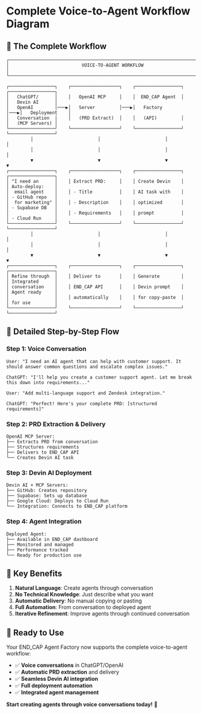 # Complete Voice-to-Agent Workflow Diagram

## 🎯 **The Complete Workflow**

```
┌─────────────────────────────────────────────────────────────────────────────────┐
│                           VOICE-TO-AGENT WORKFLOW                              │
└─────────────────────────────────────────────────────────────────────────────────┘

┌─────────────────┐    ┌──────────────────┐    ┌─────────────────┐    ┌─────────────────┐
│   ChatGPT/      │    │   OpenAI MCP     │    │  END_CAP Agent  │    │   Devin AI      │
│   OpenAI        │───▶│   Server         │───▶│   Factory       │───▶│   Deployment    │
│   Conversation  │    │   (PRD Extract)  │    │   (API)         │    │   (MCP Servers) │
└─────────────────┘    └──────────────────┘    └─────────────────┘    └─────────────────┘
         │                        │                        │                        │
         │                        │                        │                        │
         ▼                        ▼                        ▼                        ▼
┌─────────────────┐    ┌──────────────────┐    ┌─────────────────┐    ┌─────────────────┐
│ "I need an      │    │ Extract PRD:     │    │ Create Devin    │    │ Auto-deploy:    │
│  email agent    │    │ - Title          │    │ AI task with    │    │ - GitHub repo   │
│  for marketing" │    │ - Description    │    │ optimized       │    │ - Supabase DB   │
│                 │    │ - Requirements   │    │ prompt          │    │ - Cloud Run     │
└─────────────────┘    └──────────────────┘    └─────────────────┘    └─────────────────┘
         │                        │                        │                        │
         │                        │                        │                        │
         ▼                        ▼                        ▼                        ▼
┌─────────────────┐    ┌──────────────────┐    ┌─────────────────┐    ┌─────────────────┐
│ Refine through  │    │ Deliver to       │    │ Generate        │    │ Integrated      │
│ conversation    │    │ END_CAP API      │    │ Devin prompt    │    │ Agent ready     │
│                 │    │ automatically    │    │ for copy-paste  │    │ for use         │
└─────────────────┘    └──────────────────┘    └─────────────────┘    └─────────────────┘
```

## 🔄 **Detailed Step-by-Step Flow**

### **Step 1: Voice Conversation**
```
User: "I need an AI agent that can help with customer support. It should answer common questions and escalate complex issues."

ChatGPT: "I'll help you create a customer support agent. Let me break this down into requirements..."

User: "Add multi-language support and Zendesk integration."

ChatGPT: "Perfect! Here's your complete PRD: [structured requirements]"
```

### **Step 2: PRD Extraction & Delivery**
```
OpenAI MCP Server:
├── Extracts PRD from conversation
├── Structures requirements
├── Delivers to END_CAP API
└── Creates Devin AI task
```

### **Step 3: Devin AI Deployment**
```
Devin AI + MCP Servers:
├── GitHub: Creates repository
├── Supabase: Sets up database
├── Google Cloud: Deploys to Cloud Run
└── Integration: Connects to END_CAP platform
```

### **Step 4: Agent Integration**
```
Deployed Agent:
├── Available in END_CAP dashboard
├── Monitored and managed
├── Performance tracked
└── Ready for production use
```

## 🎯 **Key Benefits**

1. **Natural Language**: Create agents through conversation
2. **No Technical Knowledge**: Just describe what you want
3. **Automatic Delivery**: No manual copying or pasting
4. **Full Automation**: From conversation to deployed agent
5. **Iterative Refinement**: Improve agents through continued conversation

## 🚀 **Ready to Use**

Your END_CAP Agent Factory now supports the complete voice-to-agent workflow:

- ✅ **Voice conversations** in ChatGPT/OpenAI
- ✅ **Automatic PRD extraction** and delivery
- ✅ **Seamless Devin AI integration**
- ✅ **Full deployment automation**
- ✅ **Integrated agent management**

**Start creating agents through voice conversations today!** 🎉

